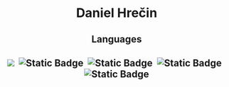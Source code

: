 <h1 align="center">Daniel Hrečin</h1>
<h2 align="center">Languages<h2>
<div align="center">
<img src="https://img.shields.io/badge/HTML-rgb(240%2C%20110%2C%2035)">&nbsp;&nbsp;<img alt="Static Badge" src="https://img.shields.io/badge/CSS-rgb(0%2C%2020%2C%20220)">&nbsp;&nbsp;<img alt="Static Badge" src="https://img.shields.io/badge/JavaScript-rgb(240%2C%20232%2C%200)">&nbsp;&nbsp;<img alt="Static Badge" src="https://img.shields.io/badge/Java-rgb(255%2C%20191%2C%20100)">&nbsp;&nbsp;<img alt="Static Badge" src="https://img.shields.io/badge/Python-rgb(0%2C%20193%2C%20255)">
</div>
